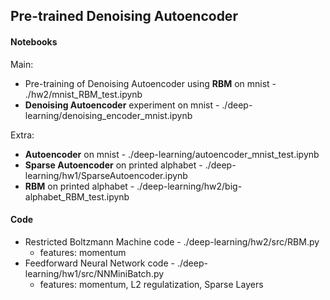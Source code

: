 ## Pre-trained Denoising Autoencoder

#### Notebooks
Main:
- Pre-training of Denoising Autoencoder using **RBM** on mnist - ./hw2/mnist_RBM_test.ipynb
- **Denoising Autoencoder** experiment on mnist - ./deep-learning/denoising_encoder_mnist.ipynb

Extra:
- **Autoencoder** on mnist - ./deep-learning/autoencoder_mnist_test.ipynb
- **Sparse Autoencoder** on printed alphabet - ./deep-learning/hw1/SparseAutoencoder.ipynb
- **RBM** on printed alphabet - ./deep-learning/hw2/big-alphabet_RBM_test.ipynb

#### Code
- Restricted Boltzmann Machine code - ./deep-learning/hw2/src/RBM.py
    * features: momentum
- Feedforward Neural Network code - ./deep-learning/hw1/src/NNMiniBatch.py
    * features: momentum, L2 regulatization, Sparse Layers